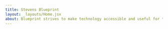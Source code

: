 ```yaml
---
title: Stevens Blueprint
layout: _layouts/Home.jsx
about: Blueprint strives to make technology accessible and useful for those who create communities and promote public welfare.
---
```

